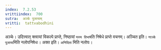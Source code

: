 ```yaml
---
index:  7.2.53
vrittiindex:  700
sutra:  अञ्चेः पुजायाम्
vritti:  tattvabodhini 
---
```


अञ्चेः। उदित्त्वात् क्त्वायां विकल्पे प्राप्ते, निष्ठायां `यस्य विभाषे`ति निषेधे प्राप्ते वचनम्। अञ्चित इति। `नाञ्चेः पूजाया`मिति नलोपनिषेधः। अक्त इति। `अनिदिता` मिति नलोपः। 

